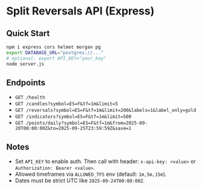 # Split Reversals API (Express)

## Quick Start
```bash
npm i express cors helmet morgan pg
export DATABASE_URL="postgres://..."
# optional: export API_KEY="your_key"
node server.js
```

## Endpoints
- `GET /health`
- `GET /candles?symbol=ES=F&tf=1m&limit=5`
- `GET /reversals?symbol=ES=F&tf=1m&limit=200&labels=1&label_only=gold`
- `GET /indicators?symbol=ES=F&tf=1m&limit=500`
- `GET /points/daily?symbol=ES=F&tf=1m&from=2025-09-20T00:00:00Z&to=2025-09-25T23:59:59Z&save=1`

## Notes
- Set `API_KEY` to enable auth. Then call with header: `x-api-key: <value>` or `Authorization: Bearer <value>`.
- Allowed timeframes via `ALLOWED_TFS` env (default: `1m,5m,15m`).
- Dates must be strict UTC like `2025-09-24T00:00:00Z`.
```
